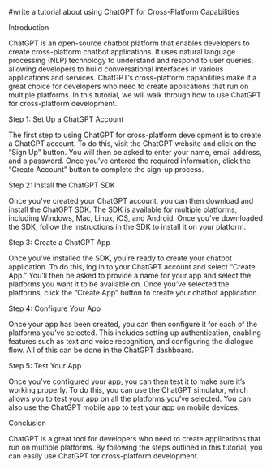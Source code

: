 #write a tutorial about using ChatGPT for Cross-Platform Capabilities

Introduction

ChatGPT is an open-source chatbot platform that enables developers to create cross-platform chatbot applications. It uses natural language processing (NLP) technology to understand and respond to user queries, allowing developers to build conversational interfaces in various applications and services. ChatGPT’s cross-platform capabilities make it a great choice for developers who need to create applications that run on multiple platforms. In this tutorial, we will walk through how to use ChatGPT for cross-platform development.

Step 1: Set Up a ChatGPT Account

The first step to using ChatGPT for cross-platform development is to create a ChatGPT account. To do this, visit the ChatGPT website and click on the “Sign Up” button. You will then be asked to enter your name, email address, and a password. Once you’ve entered the required information, click the “Create Account” button to complete the sign-up process.

Step 2: Install the ChatGPT SDK

Once you’ve created your ChatGPT account, you can then download and install the ChatGPT SDK. The SDK is available for multiple platforms, including Windows, Mac, Linux, iOS, and Android. Once you’ve downloaded the SDK, follow the instructions in the SDK to install it on your platform.

Step 3: Create a ChatGPT App

Once you’ve installed the SDK, you’re ready to create your chatbot application. To do this, log in to your ChatGPT account and select “Create App.” You’ll then be asked to provide a name for your app and select the platforms you want it to be available on. Once you’ve selected the platforms, click the “Create App” button to create your chatbot application.

Step 4: Configure Your App

Once your app has been created, you can then configure it for each of the platforms you’ve selected. This includes setting up authentication, enabling features such as text and voice recognition, and configuring the dialogue flow. All of this can be done in the ChatGPT dashboard.

Step 5: Test Your App

Once you’ve configured your app, you can then test it to make sure it’s working properly. To do this, you can use the ChatGPT simulator, which allows you to test your app on all the platforms you’ve selected. You can also use the ChatGPT mobile app to test your app on mobile devices.

Conclusion

ChatGPT is a great tool for developers who need to create applications that run on multiple platforms. By following the steps outlined in this tutorial, you can easily use ChatGPT for cross-platform development.
